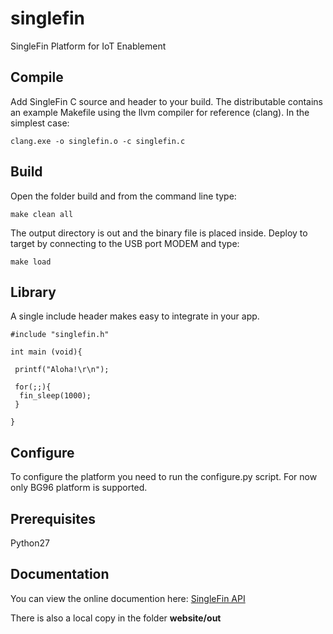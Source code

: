 # singlefin
SingleFin Platform for IoT Enablement

## Compile

Add SingleFin C source and header to your build. The distributable contains an example Makefile using the llvm compiler for reference (clang). In the simplest case:

```
clang.exe -o singlefin.o -c singlefin.c
```

## Build

Open the folder build and from the command line type:

```
make clean all
```

The output directory is out and the binary file is placed inside. Deploy to target by connecting to the USB port MODEM and type:

```
make load
```

## Library

A single include header makes easy to integrate in your app.

```
#include "singlefin.h"

int main (void){
	
 printf("Aloha!\r\n");

 for(;;){
  fin_sleep(1000);
 }

}
```

## Configure

To configure the platform you need to run the configure.py script. For now only BG96 platform is supported.

## Prerequisites

Python27

## Documentation

You can view the online documention here: [SingleFin API](http://noomio.com.au/singlefin/)

There is also a local copy in the folder **website/out**
